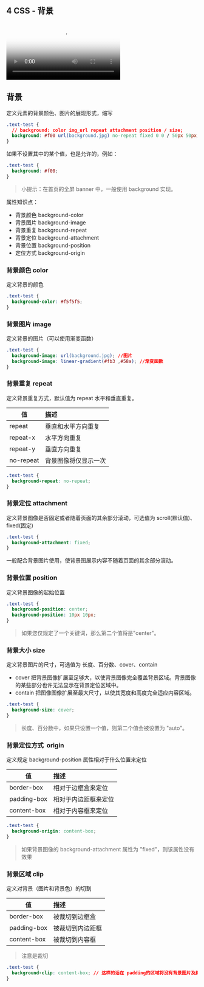## 4 CSS - 背景
<video controls src="https://assets.jiker.com/_for_plus_sub_project/2020/0917/admin/VwJ7moY7iLbNyIIeSZkzicuk0TIKdg3MQR6rVFhV.mp4" poster="https://assets.jiker.com/_for_plus_sub_project/2020/0917/admin/yPkFnzTbk7bDVT5n6RAyk5SZ7ZOzoLHFEd41MwJn.jpg"></video>

## 背景
定义元素的背景颜色、图片的展现形式，缩写

```css
.text-test {
  // background: color img_url repeat attachment position / size;
  background: #f00 url(background.jpg) no-repeat fixed 0 0 / 50px 50px;
}
```

如果不设置其中的某个值，也是允许的，例如：

```css
.text-test {
  background: #f00;
}
```

> 小提示：在首页的全屏 banner 中，一般使用 background 实现。

属性知识点：

- 背景颜色 background-color
- 背景图片 background-image
- 背景重复 background-repeat
- 背景定位 background-attachment
- 背景位置 background-position
- 定位方式 background-origin

### 背景颜色 color
定义背景的颜色

```css
.text-test {
  background-color: #f5f5f5;
}
```

### 背景图片 image
定义背景的图片（可以使用渐变函数）

```css
.text-test {
  background-image: url(background.jpg); //图片
  background-image: linear-gradient(#fb3 ,#58a); //渐变函数
}
```

### 背景重复 repeat
定义背景重复方式，默认值为 repeat 水平和垂直重复。

| 值 | 描述 |
| --- | :--- |
| repeat | 垂直和水平方向重复 |
| repeat-x | 水平方向重复 |
| repeat-y | 垂直方向重复 |
| no-repeat | 背景图像将仅显示一次 |

```css
.text-test {
  background-repeat: no-repeat;
}
```

### 背景定位 attachment
定义背景图像是否固定或者随着页面的其余部分滚动，可选值为 scroll(默认值)、fixed(固定)

```css
.text-test {
  background-attachment: fixed;
}
```

一般配合背景图片使用，使背景图展示内容不随着页面的其余部分滚动。

### 背景位置 position
定义背景图像的起始位置

```css
.text-test {
  background-position: center;
  background-position: 10px 10px;
}
```

> 如果您仅规定了一个关键词，那么第二个值将是"center"。

### 背景大小 size
定义背景图片的尺寸，可选值为 长度、百分数、cover、contain

- cover 把背景图像扩展至足够大，以使背景图像完全覆盖背景区域。背景图像的某些部分也许无法显示在背景定位区域中。
- contain 把图像图像扩展至最大尺寸，以使其宽度和高度完全适应内容区域。

```css
.text-test {
  background-size: cover;
}
```

> 长度、百分数中，如果只设置一个值，则第二个值会被设置为 "auto"。

### 背景定位方式  origin
定义规定 background-position 属性相对于什么位置来定位

| 值 | 描述 |
| --- | :--- |
| border-box | 相对于边框盒来定位 |
| padding-box | 相对于内边距框来定位 |
| content-box | 相对于内容框来定位 |

```css
.text-test {
  background-origin: content-box;
}
```

> 如果背景图像的 background-attachment 属性为 "fixed"，则该属性没有效果

### 背景区域 clip
定义对背景（图片和背景色）的切割

| 值 | 描述 |
| --- | :--- |
| border-box | 被裁切到边框盒 |
| padding-box | 被裁切到内边距框 |
| content-box | 被裁切到内容框 |

> 注意是裁切

```css
.text-test {
  background-clip: content-box; // 这样的话在 padding的区域将没有背景图片及颜色
}
```
